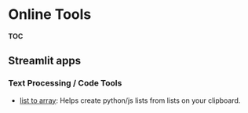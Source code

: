 # Online Tools
__TOC__

## Streamlit apps
### Text Processing / Code Tools
- [list to array](https://onlinetools-list-to-array.streamlit.app/): Helps create python/js lists from lists on your clipboard.
